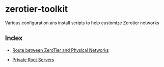 # zerotier-toolkit
Various configuration ans install scripts to help customize Zerotier networks

## Index

- [Route between ZeroTier and Physical Networks](/zerotier-toolkit/networking/route-between-zerotier-and-physical-networks.md)

- [Private Root Servers](/zerotier-toolkit/networking/private-root-servers.md)

